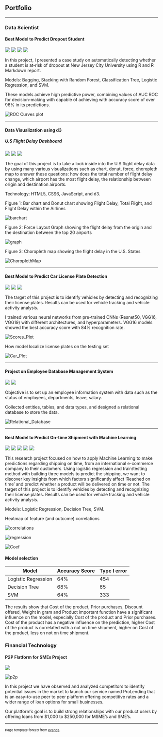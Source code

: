 ## Portfolio

---

### Data Scientist

#### Best Model to Predict Dropout Student

[![](https://img.shields.io/badge/Model-blue?logo=Models)](https://github.com/thinguyen3/student_dropout_prediction/blob/main/src/predict.Rmd) [![](https://img.shields.io/badge/Presentation-red?logo=Presentation)](https://github.com/thinguyen3/student_dropout_prediction/blob/main/doc/ML1_Presentation.pdf) [![](https://img.shields.io/badge/Report-red?logo=Report)](https://github.com/thinguyen3/student_dropout_prediction/blob/main/doc/ML1_Report.pdf) 
[![](https://img.shields.io/badge/View_on_GitHub-green?logo=GitHub)](https://github.com/thinguyen3/student_dropout_prediction)

In this project, I presented a case study on automatically detecting whether a student is at-risk of dropout at New Jersey City University using R and R Markdown report.

Models: Bagging, Stacking with Random Forest, Classification Tree, Logistic Regression, and SVM.

These models achieve high predictive power, combining values of AUC ROC for decision-making with capable of achieving with accuracy score of over 96% in its predictions. 

![ROC Curves plot](/images/ROCcurves.png "ROC Curves plot")

---
#### Data Visualization using d3

##### U.S Flight Delay Dashboard

[![](https://img.shields.io/badge/Presentation-red?logo=Presentation)](https://github.com/thinguyen3/d3_proj/blob/main/FINC560_Thi%20Diem%20My%20Nguyen_Final%20Project.pptx) 
[![](https://img.shields.io/badge/View_on_GitHub-green?logo=GitHub)](https://github.com/thinguyen3/d3_proj) [![](https://img.shields.io/badge/JavaScript-F7DF1E?logo=JavaScript)](https://github.com/thinguyen3/d3_proj/tree/main/scripts)

The goal of this project is to take a look inside into the U.S flight delay data by using many various visualizations such as chart, donut, force, choropleth map to answer these questions: how does the total number of flight delay change, which airport has the most flight delay, the relationship between origin and destination airports.

Technology: HTML5, CSS6, JavaScript, and d3.

Figure 1: Bar chart and Donut chart showing Flight Delay, Total Flight, and Flight Delay within the Airlines

![barchart](/images/barchart.png "Bar Chart")

Figure 2: Force Layout Graph showing the flight delay from the origin and the destination between the top 20 airports

![graph](/images/ForceLayoutGraph.png "Graph")

Figure 3: Choropleth map showing the flight delay in the U.S. States

![ChoroplethMap](/images/ChoroplethMap.png "Map")

---

#### Best Model to Predict Car License Plate Detection

[![](https://img.shields.io/badge/Run_in_Google_Colab-EE4C2C?logo=GoogleColab)](https://colab.research.google.com/drive/1TWdll3VPMMg90qZxWiJrsrIdRUT5AUH9) [![](https://img.shields.io/badge/Model-blue?logo=Models)](https://github.com/thinguyen3/car_license_plate_detection/blob/main/scripts/ThiNguyen_FInalProject_ML2%20submit.ipynb) [![](https://img.shields.io/badge/View_on_GitHub-green?logo=GitHub)](https://github.com/thinguyen3/car_license_plate_detection) 

The target of this project is to identify vehicles by detecting and recognizing their license plates. Results can be used for vehicle tracking and vehicle activity analysis.

I trained various neural networks from pre-trained CNNs (Resnet50, VGG16, VGG19) with different architectures, and hyperparameters. VGG16 models showed the best accuracy score with 84% recognition rate.

![Scores_Plot](/images/plot.png "Scores Plot")

How model localize license plates on the testing set

![Car_Plot](/images/car.png "Car Plot")

---

#### Project on Employee Database Management System

[![](https://img.shields.io/badge/Presentation-red?logo=Presentation)](https://github.com/thinguyen3/employee_database_management/blob/main/docs/Presentation.pdf) [![](https://img.shields.io/badge/Report-red?logo=Report)](https://github.com/thinguyen3/employee_database_management/blob/main/docs/Employee%20Database%20Management%20System.pdf) 

Objective is to set up an employee information system with data such as the status of employees, departments, leave, salary.

Collected entities, tables, and data types, and designed a relational database to store the data.

![Relational_Database](/images/ERD.png "ERD")

---

#### Best Model to Predict On-time Shipment with Machine Learning

[![](https://img.shields.io/badge/Run_in_Google_Colab-EE4C2C?logo=GoogleColab)](https://colab.research.google.com/drive/1bxXKo5suz7yBmiH2ol0DJPokOOjafoz5)
 [![](https://img.shields.io/badge/Model-blue?logo=Models)](https://github.com/thinguyen3/Predicting-on-time-shipment-with-Machine-Learning/blob/main/Google%20Colab.ipynb) [![](https://img.shields.io/badge/Presentation-red?logo=Presentation)](https://github.com/thinguyen3/Predicting-on-time-shipment-with-Machine-Learning/blob/main/Presentation.pdf) [![](https://img.shields.io/badge/Report-red?logo=Report)](https://github.com/thinguyen3/Predicting-on-time-shipment-with-Machine-Learning/blob/main/Report.pdf) [![](https://img.shields.io/badge/View_on_GitHub-green?logo=GitHub)](https://github.com/thinguyen3/Predicting-on-time-shipment-with-Machine-Learning) 

This research project focused on how to apply Machine Learning to make predictions regarding shipping on time, from an international e-commerce company to their customers. Using logistic regression and train/testing method with building three models to predict the shipping, we want to discover key insights from which factors significantly affect ‘Reached on time’ and predict whether a product will be delivered on time or not.
The target of this project is to identify vehicles by detecting and recognizing their license plates. Results can be used for vehicle tracking and vehicle activity analysis.

Models: Logistic Regression, Decision Tree, SVM.

Heatmap of feature (and outcome) correlations

![correlations](/images/corr.png)

![regression](/images/regression.png)

![Coef](/images/coef.png)

#### Model selection

|          Model	    |Accuracy Score	|Type I error|
|---------------------|---------------|------------|
|Logistic Regression	|64%	          |454         |
|Decision Tree	      |68%	          |65          |
|SVM	                |64%	          |333         |

The results show that Cost of the product, Prior purchases, Discount offered, Weight in gram and Product important function have a significant influence on the model, especially Cost of the product and Prior purchases. Cost of the product has a negative influence on the prediction, higher Cost of the product is correlated with a not on time shipment, higher on Cost of the product, less on not on time shipment. 

### Financial Technology

#### P2P Flatform for SMEs Project

[![](https://img.shields.io/badge/Presentation-red?logo=Presentation)](https://github.com/thinguyen3/thinguyen3.github.io/blob/main/pdf/ProLendingPresentation.pdf)

![p2p](/images/p2p.png)

In this project we have observed and analyzed competitors to identify potential issues in the market to launch our service named ProLending that is an easy-to-use peer to peer platform offering competitive rates and a wider range of loan options for small businesses.

Our platform’s goal is to build strong relationships with our product users by offering loans from $1,000 to $250,000 for MSME’s and SME’s.

---
<p style="font-size:11px">Page template forked from <a href="https://github.com/evanca/quick-portfolio">evanca</a></p>
<!-- Remove above link if you don't want to attibute -->
